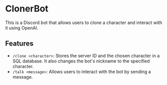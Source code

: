# ClonerBot

This is a Discord bot that allows users to clone a character and interact with it using OpenAI.

## Features

- `/clone <character>`: Stores the server ID and the chosen character in a SQL database. It also changes the bot's nickname to the specified character.
- `/talk <message>`: Allows users to interact with the bot by sending a message.
